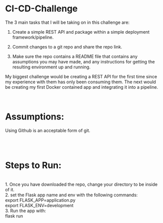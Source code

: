 # CI-CD-Challenge

The 3 main tasks that I will be taking on in this challenge are:

1) Create a simple REST API and package within a simple deployment
framework/pipeline.

2) Commit changes to a git repo and share the repo link.

3) Make sure the repo contains a README file that contains any assumptions you
may have made, and any instructions for getting the resulting environment up and
running.


My biggest challenge would be creating a REST API for the first time since my experience with them has only been consuming them. The next would be creating my first Docker contained app and integrating it into a pipeline. 

<br>
<h1>Assumptions:</h1>
Using Github is an acceptable form of git.


<p>
<br>
<br>
<h1>Steps to Run:</h1>
<br>1. Once you have downloaded the repo, change your directory to be inside of it.
<br>2. set the Flask app name and env with the following commands:
	<br>
	export FLASK_APP=application.py
	<br>
	export FLASK_ENV=development
<br>3. Run the app with:
  <br>		
  flask run
 
